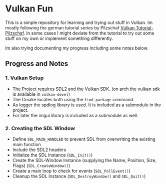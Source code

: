 # Vulkan Fun

This is a simple repository for learning and trying out stuff in Vulkan. Im mostly following the german tutorial series by Pilzschaf [Vulkan Tutorial-Pilzschaf](https://www.youtube.com/watch?v=WdbscnVj4ek&list=PLStQc0GqppuXgs6do23v_HKRrR32gJMm3).
In some cases I might deviate from the tutorial to try out some stuff on my own or implement something differently.


Im also trying documenting my progress including some notes below.  


## Progress and Notes

### 1. Vulkan Setup

- The Project requires SDL2 and the Vulkan SDK. (on arch the vulkan sdk is available in `vulkan-devel`)
- The Cmake locates both using the `find_package` command.
- As logger the spdlog library is used. It is included as a submodule in the project.
- For later the imgui library is included as a submodule as well.

### 2. Creating the SDL Window

- Define `SDL_MAIN_HANDLED` to prevent SDL from overwriting the existing main function
- Include the SDL2 headers 
- Initialize the SDL Instance (`SDL_Init()`)
- Create the SDL-Window Instance (supplying the Name, Position, Size, Flags) (`SDL_CreateWindow()`)
- Create a main loop to check for events (`SDL_PollEvent()`)
- Cleanup the SDL Instance (`SDL_DestroyWindow()` and `SDL_Quit()`)




